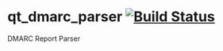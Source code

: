 # qt_dmarc_parser [![Build Status](https://travis-ci.org/sjinks/qt_dmarc_parser.png?branch=master)](https://travis-ci.org/sjinks/qt_dmarc_parser)

DMARC Report Parser
